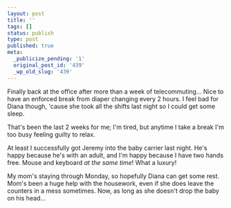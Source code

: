```yaml
---
layout: post
title: ''
tags: []
status: publish
type: post
published: true
meta:
  _publicize_pending: '1'
  original_post_id: '439'
  _wp_old_slug: '439'
---
```

Finally back at the office after more than a week of telecommuting...  Nice to have an enforced break from diaper changing every 2 hours.  I feel bad for Diana though, 'cause she took all the shifts last night so I could get some sleep.

That's been the last 2 weeks for me; I'm tired, but anytime I take a break I'm too busy feeling guilty to relax.

At least I successfully got Jeremy into the baby carrier last night.  He's happy because he's with an adult, and I'm happy because I have two hands free.  Mouse and keyboard *at the same time*!  What a luxury!

My mom's staying through Monday, so hopefully Diana can get some rest.  Mom's been a huge help with the housework, even if she does leave the counters in a mess sometimes.  Now, as long as she doesn't drop the baby on his head...
